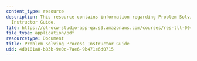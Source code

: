 ```yaml
---
content_type: resource
description: This resource contains information regarding Problem Solving Process
  Instructor Guide.
file: https://ol-ocw-studio-app-qa.s3.amazonaws.com/courses/res-tll-004-stem-concept-videos-fall-2013/4d0101a0b83b9e0c7ae69b471e6d0715_MITRES_TLL-004F13_PSPr_IG.pdf
file_type: application/pdf
resourcetype: Document
title: Problem Solving Process Instructor Guide
uid: 4d0101a0-b83b-9e0c-7ae6-9b471e6d0715
---
```

